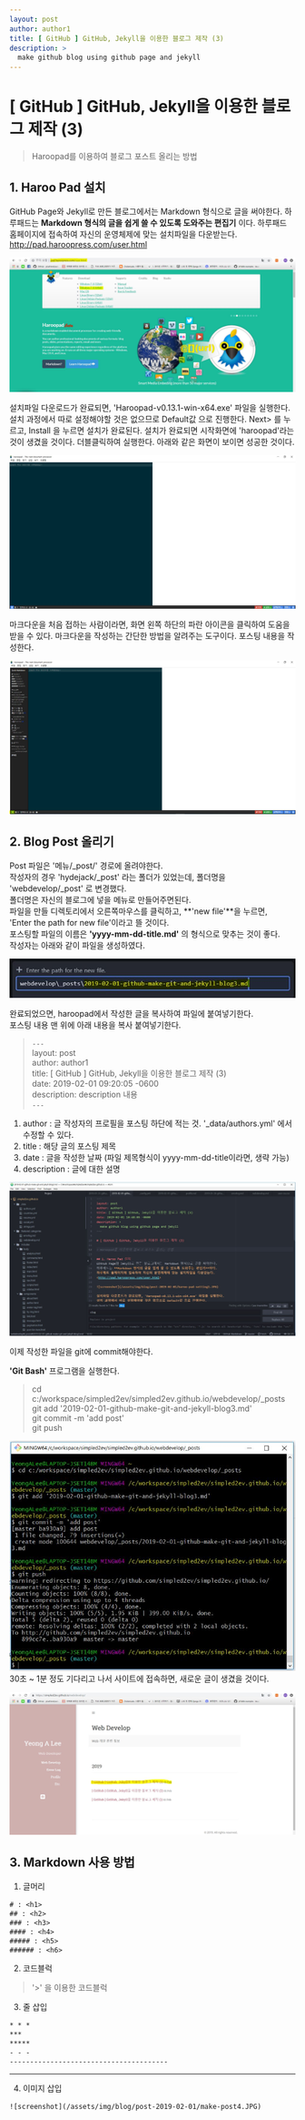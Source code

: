 ```yaml
---
layout: post
author: author1
title: [ GitHub ] GitHub, Jekyll을 이용한 블로그 제작 (3)
description: >
  make github blog using github page and jekyll
---
```


# [ GitHub ] GitHub, Jekyll을 이용한 블로그 제작 (3)

> Haroopad를 이용하여 블로그 포스트 올리는 방법

## 1. Haroo Pad 설치
GitHub Page와 Jekyll로 만든 블로그에서는 Markdown 형식으로 글을 써야한다.
하루패드는 **Markdown 형식의 글을 쉽게 쓸 수 있도록 도와주는 편집기** 이다.
하루패드 홈페이지에 접속하여 자신의 운영체제에 맞는 설치파일을 다운받는다.
<http://pad.haroopress.com/user.html>

![screenshot](/assets/img/blog/post-2019-02-01/haroo-pad-setting1.JPG)  

설치파일 다운로드가 완료되면, 'Haroopad-v0.13.1-win-x64.exe' 파일을 실행한다.
설치 과정에서 따로 설정해야할 것은 없으므로 Default값 으로 진행한다.
Next> 를 누르고, Install 을 누르면 설치가 완료된다.
설치가 완료되면 시작화면에 'haroopad'라는 것이 생겼을 것이다. 더블클릭하여 실행한다.
아래와 같은 화면이 보이면 성공한 것이다.

![screenshot](/assets/img/blog/post-2019-02-01/haroo-pad-setting2.JPG)  

마크다운을 처음 접하는 사람이라면, 화면 왼쪽 하단의 파란 아이콘을 클릭하여 도움을 받을 수 있다.
마크다운을 작성하는 간단한 방법을 알려주는 도구이다. 포스팅 내용을 작성한다.

![screenshot](/assets/img/blog/post-2019-02-01/haroo-pad-setting3.JPG)  

## 2. Blog Post 올리기
Post 파일은 '메뉴/_post/' 경로에 올려야한다.  
작성자의 경우 'hydejack/_post' 라는 폴더가 있었는데, 폴더명을 'webdevelop/_post' 로 변경했다.  
폴더명은 자신의 블로그에 넣을 메뉴로 만들어주면된다.  
파일을 만들 디렉토리에서 오른쪽마우스를 클릭하고, **'new file'**을 누르면,  
'Enter the path for new file'이라고 뜰 것이다.  
포스팅할 파일의 이름은 **'yyyy-mm-dd-title.md'** 의 형식으로 맞추는 것이 좋다.   
작성자는 아래와 같이 파일을 생성하였다.  

![screenshot](/assets/img/blog/post-2019-02-01/make-post1.JPG)  

완료되었으면, haroopad에서 작성한 글을 복사하여 파일에 붙여넣기한다.  
포스팅 내용 맨 위에 아래 내용을 복사 붙여넣기한다.  

> `---`  
> layout: post  
> author: author1  
> title: [ GitHub ] GitHub, Jekyll을 이용한 블로그 제작 (3)  
> date: 2019-02-01 09:20:05 -0600  
> description: description 내용  
> `---`  

1. author : 글 작성자의 프로필을 포스팅 하단에 적는 것. '_data/authors.yml' 에서 수정할 수 있다.  
2. title : 해당 글의 포스팅 제목  
3. date : 글을 작성한 날짜 (파일 제목형식이 yyyy-mm-dd-title이라면, 생략 가능)    
4. description : 글에 대한 설명  

![screenshot](/assets/img/blog/post-2019-02-01/make-post2.JPG)  

이제 작성한 파일을 git에 commit해야한다.  

**'Git Bash'** 프로그램을 실행한다.  
> cd c:/workspace/simpled2ev/simpled2ev.github.io/webdevelop/_posts  
> git add '2019-02-01-github-make-git-and-jekyll-blog3.md'  
> git commit -m 'add post'  
> git push  

![screenshot](/assets/img/blog/post-2019-02-01/make-post3.JPG)  
30초 ~ 1분 정도 기다리고 나서 사이트에 접속하면, 새로운 글이 생겼을 것이다.  

![screenshot](/assets/img/blog/post-2019-02-01/make-post4.JPG)  



## 3. Markdown 사용 방법
1. 글머리  
```   
# : <h1>  
## : <h2>  
### : <h3>  
#### : <h4>  
##### : <h5>  
###### : <h6>  
```   


2. 코드블럭  
> '>' 을 이용한 코드블럭  


3. 줄 삽입  
```  
* * *  
***  
*****  
- - -  
---------------------------------------     
```   
---------------------------------------   


4. 이미지 삽입  
```   
![screenshot](/assets/img/blog/post-2019-02-01/make-post4.JPG)   
```   
